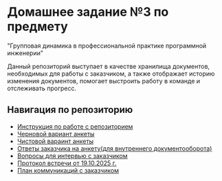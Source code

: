 # Домашнее задание №3 по предмету 
"Групповая динамика в профессиональной практике программной инженерии"

Данный репозиторий выступает в качестве хранилища документов,
необходимых для работы с заказчиком, а также отображает
историю изменения документов, помогает выстроить
работу в команде и отслеживать прогресс.

## Навигация по репозиторию

- [Инструкция по работе с репозиторием](https://github.com/Adrenaline-Crush/hw3/blob/main/docs/instruction.md)
- [Черновой вариант анкеты](https://github.com/Adrenaline-Crush/hw3/blob/main/content/questionnaire.md)
- [Чистовой вараинт анкеты](https://github.com/Adrenaline-Crush/hw3/blob/main/content/%D0%90%D0%BD%D0%BA%D0%B5%D1%82%D0%B0.pdf)
- [Ответы заказчика на анкету(для внутреннего документооборота)](https://github.com/Adrenaline-Crush/hw3/blob/main/content/answers.md)
- [Вопросы для интервью с заказчиком](https://github.com/Adrenaline-Crush/hw3/blob/main/content/interview.md)
- [Протокол встречи от 19.10.2025 г.](https://github.com/Adrenaline-Crush/hw3/blob/main/content/%D0%9F%D1%80%D0%BE%D1%82%D0%BE%D0%BA%D0%BE%D0%BB%20%D0%B2%D1%81%D1%82%D1%80%D0%B5%D1%87%D0%B8%20%D0%BE%D1%82%2019.10.25.pdf)
- [План коммуникаций с заказчиком](https://github.com/Adrenaline-Crush/hw3/blob/main/content/%D0%9F%D0%BB%D0%B0%D0%BD%20%D0%BA%D0%BE%D0%BC%D0%BC%D1%83%D0%BD%D0%B8%D0%BA%D0%B0%D1%86%D0%B8%D0%B9.pdf)
